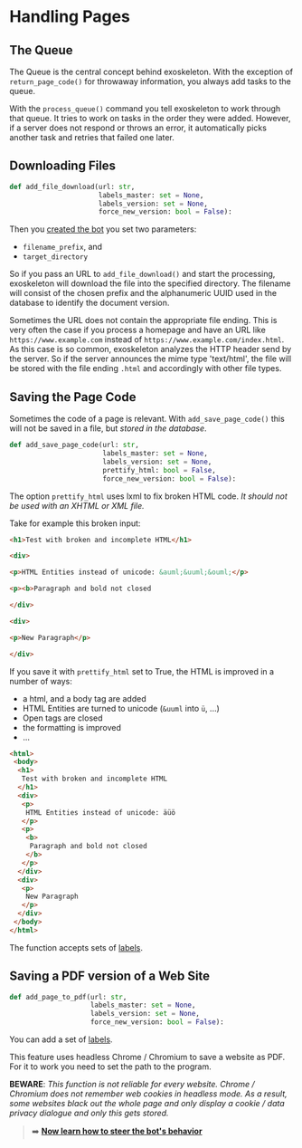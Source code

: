 # Handling Pages

## The Queue

The Queue is the central concept behind exoskeleton. With the exception of `return_page_code()` for throwaway information, you always add tasks to the queue.

With the `process_queue()` command you tell exoskeleton to work through that queue. It tries to work on tasks in the order they were added. However, if a server does not respond or throws an error, it automatically picks another task and retries that failed one later.



## Downloading Files

```python
def add_file_download(url: str,
                      labels_master: set = None,
                      labels_version: set = None,
                      force_new_version: bool = False):
```

Then you [created the bot](create-a-bot.md) you set two parameters:
* `filename_prefix`, and
* `target_directory`

So if you pass an URL to `add_file_download()` and start the processing, exoskeleton will download the file into the specified directory. The filename will consist of the chosen prefix and the alphanumeric UUID used in the database to identify the document version.

Sometimes the URL does not contain the appropriate file ending. This is very often the case if you process a homepage and have an URL like `https://www.example.com` instead of `https://www.example.com/index.html`. As this case is so common, exoskeleton analyzes the HTTP header send by the server. So if the server announces the mime type 'text/html', the file will be stored with the file ending `.html` and accordingly with other file types.


## Saving the Page Code

Sometimes the code of a page is relevant. With `add_save_page_code()` this will not be saved in a file, but *stored in the database*.

```python
def add_save_page_code(url: str,
                       labels_master: set = None,
                       labels_version: set = None,
                       prettify_html: bool = False,
                       force_new_version: bool = False):
```

The option `prettify_html` uses lxml to fix broken HTML code. *It should not be used with an XHTML or XML file.*

Take for example this broken input:
```html
<h1>Test with broken and incomplete HTML</h1>

<div>

<p>HTML Entities instead of unicode: &auml;&uuml;&ouml;</p>

<p><b>Paragraph and bold not closed

</div>

<div>

<p>New Paragraph</p>

</div>
```

If you save it with `prettify_html` set to True, the HTML is improved in a number of ways:

* a html, and a body tag are added
* HTML Entities are turned to unicode (`&uuml` into `ü`, ...)
* Open tags are closed
* the formatting is improved
* ...


```html
<html>
 <body>
  <h1>
   Test with broken and incomplete HTML
  </h1>
  <div>
   <p>
    HTML Entities instead of unicode: äüö
   </p>
   <p>
    <b>
     Paragraph and bold not closed
    </b>
   </p>
  </div>
  <div>
   <p>
    New Paragraph
   </p>
  </div>
 </body>
</html>
```


The function accepts sets of [labels](versions-and-labels.md "How to use labels").



## Saving a PDF version of a Web Site

```python
def add_page_to_pdf(url: str,
                    labels_master: set = None,
                    labels_version: set = None,
                    force_new_version: bool = False):
```

You can add a set of [labels](versions-and-labels.md "How to use labels").

This feature uses headless Chrome / Chromium to save a website as PDF. For it to work you need to set the path to the program.

**BEWARE**: *This function is not reliable for every website. Chrome / Chromium does not remember web cookies in headless mode. As a result, some websites black out the whole page and only display a cookie / data privacy dialogue and only this gets stored.*


> :arrow_right: **[Now learn how to steer the bot's behavior](behavior-settings.md)**